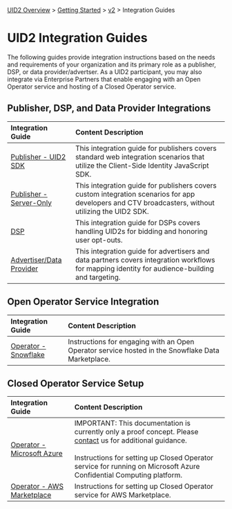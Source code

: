 [UID2 Overview](../../../README.md) > [Getting Started](../../README.md) > [v2](../README.md) > Integration Guides

# UID2 Integration Guides

The following guides provide integration instructions based on the needs and requirements of your organization and its primary role as a publisher, DSP, or data provider/advertser. As a UID2 participant, you may also integrate via Enterprise Partners that enable engaging with an Open Operator service and hosting of a Closed Operator service. 

## Publisher, DSP, and Data Provider Integrations

| Integration Guide |  Content Description |
| :--- | :--- |
| [Publisher - UID2 SDK](./publisher-client-side.md) | This integration guide for publishers covers standard web integration scenarios that utilize the Client-Side Identity JavaScript SDK. |
| [Publisher - Server-Only](./custom-publisher-integration.md) | This integration guide for publishers covers custom integration scenarios for app developers and CTV broadcasters, without utilizing the UID2 SDK. |
| [DSP](./dsp-guide.md) | This integration guide for DSPs covers handling UID2s for bidding and honoring user opt-outs. |
| [Advertiser/Data Provider](./advertiser-dataprovider-guide.md) | This integration guide for advertisers and data partners covers integration workflows for mapping identity for audience-building and targeting. |

## Open Operator Service Integration
 
| Integration Guide |  Content Description |
| :--- | :--- |
| [Operator - Snowflake](./../sdks/snowflake_integration.md) | Instructions for engaging with an Open Operator service hosted in the Snowflake Data Marketplace. |

## Closed Operator Service Setup
 
| Integration Guide |  Content Description |
| :--- | :--- |
| [Operator - Microsoft Azure](./operator-guide-azure-enclave.md) | IMPORTANT: This documentation is currently only a proof concept. Please [contact](../../README.md#contact-info) us for additional guidance.<br/><br/>Instructions for setting up Closed Operator service for running on Microsoft Azure Confidential Computing platform.  |
| [Operator - AWS Marketplace](./operator-guide-aws-marketplace.md) | Instructions for setting up Closed Operator service for AWS Marketplace. |
